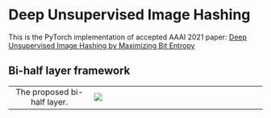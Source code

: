 # Deep Unsupervised Image Hashing

This is the PyTorch implementation of accepted AAAI 2021 paper: [Deep Unsupervised Image Hashing by Maximizing Bit Entropy](https://arxiv.org/submit/3501629/view)


## Bi-half layer framework
<table border=0 >
	<tbody>
    <tr>
		<tr>
			<td width="19%" align="center"> The proposed bi-half layer.
  </td>
			<td width="40%" > <img src="https://raw.githubusercontent.com/liyunqianggyn/Deep-Unsupervised-Image-Hashing-by-Maximizing-Bit-Entropy/master/bi_half layer.png"> </td>
		</tr>
	</tbody>
</table>


